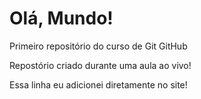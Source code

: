 # Olá, Mundo!
 Primeiro repositório do curso de Git GitHub

 Repostório criado durante uma aula ao vivo!

 Essa linha eu adicionei diretamente no site!

